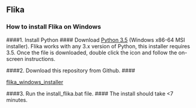 ## Flika ##
### How to install Flika on Windows ###

####1. Install Python ####
Download [Python 3.5](https://www.python.org/downloads/windows/) (Windows x86-64 MSI installer). Flika works with any 3.x version of Python, this installer requires 3.5. Once the file is downloaded, double click the icon and follow the on-screen instructions.

####2. Download this repository from Github.  ####

[flika_windows_installer](https://github.com/flika-org/flika_windows_installer/archive/master.zip)


####3. Run the install_flika.bat file.  ####
The install should take <7 minutes.

